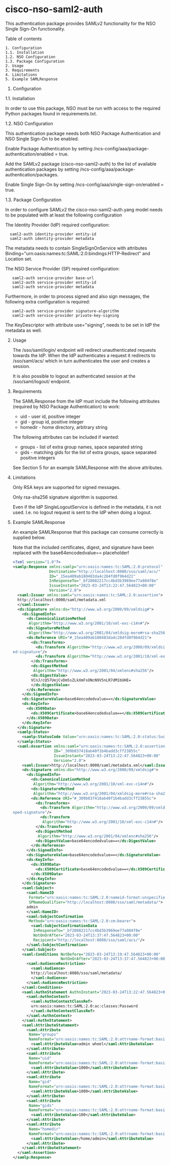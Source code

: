 cisco-nso-saml2-auth
====================

This authentication package provides SAMLv2 functionality for the
NSO Single Sign-On functionality.


Table of contents

    1. Configuration
    1.1. Installation
    1.2. NSO Configuration
    1.3. Package Configuration
    2. Usage
    3. Requirements
    4. Limitations
    5. Example SAMLResponse


1. Configuration

1.1. Installation

   In order to use this package, NSO must be run with access to the
   required Python packages found in requirements.txt.


1.2. NSO Configuration

   This authentication package needs both NSO Package Authentication and
   NSO Single Sign-On to be enabled.

   Enable Package Authentication by setting
   /ncs-config/aaa/package-authentication/enabled = true.

   Add the SAMLv2 package (cisco-nso-saml2-auth) to the list of available
   authentication packages by setting
   /ncs-config/aaa/package-authentication/packages.

   Enable Single Sign-On by setting
   /ncs-config/aaa/single-sign-on/enabled = true.


1.3. Package Configuration

   In order to configure SAMLv2 the cisco-nso-saml2-auth.yang model
   needs to be populated with at least the following configuration

   The Identity Provider (IdP) required configuration:

      saml2-auth identity-provider entity-id
      saml2-auth identity-provider metadata

   The metadata needs to contain SingleSignOnService with attributes
   Binding="urn:oasis:names:tc:SAML:2.0:bindings:HTTP-Redirect" and
   Location set.

   The NSO Service Provider (SP) required configuration:

       saml2-auth service-provider base-url
       saml2-auth service-provider entity-id
       saml2-auth service-provider metadata

   Furthermore, in order to process signed and also sign messages, the
   following extra configuration is required:

       saml2-auth service-provider signature-algorithm
       saml2-auth service-provider private-key-signing

   The KeyDescriptor with attribute use="signing", needs to be set in
   IdP the metadata as well.


2. Usage

   The /sso/saml/login/ endpoint will redirect unauthenticated requests
   towards the IdP. When the IdP authenticates a request it redirects to
   /sso/saml/acs/ which in turn authenticates the user and creates a
   session.

   It is also possible to logout an authenticated session at the
   /sso/saml/logout/ endpoint.


3. Requirements

   The SAMLResponse from the IdP must include the following attributes
   (required by NSO Package Authentication) to work:

   * uid     - user id, positive integer
   * gid     - group id, positive integer
   * homedir - home directory, arbitrary string

   The following attributes can be included if wanted:

   * groups - list of extra group names, space separated string
   * gids   - matching gids for the list of extra groups, space
              separated positive integers

   See Section 5 for an example SAMLResponse with the above attributes.


4. Limitations

   Only RSA keys are supported for signed messages.

   Only rsa-sha256 signature algorithm is supported.

   Even if the IdP SingleLogoutService is defined in the metadata, it is
   not used. I.e. no logout request is sent to the IdP when doing a
   logout.


5. Example SAMLResponse

   An example SAMLResponse that this package can consume correctly is
   supplied below.

   Note that the included certificates, digest, and signature have been
   replaced with the base64encodedvalue== placeholder!

   ```xml
   <?xml version="1.0"?>
   <samlp:Response xmlns:samlp="urn:oasis:names:tc:SAML:2.0:protocol"
                   Destination="http://localhost:8080/sso/saml/acs/"
                   ID="_15ea409ab180483da4c284fd0f964d21"
                   InResponseTo="_bf28082217cc4bd3b3969ee77a984f8e"
                   IssueInstant="2023-03-24T13:22:47.564823+00:00"
                   Version="2.0">
     <saml:Issuer xmlns:saml="urn:oasis:names:tc:SAML:2.0:assertion">
     http://localhost:8000/saml/metadata.xml
     </saml:Issuer>
     <ds:Signature xmlns:ds="http://www.w3.org/2000/09/xmldsig#">
       <ds:SignedInfo>
         <ds:CanonicalizationMethod
          Algorithm="http://www.w3.org/2001/10/xml-exc-c14n#"/>
         <ds:SignatureMethod
          Algorithm="http://www.w3.org/2001/04/xmldsig-more#rsa-sha256"/>
         <ds:Reference URI="#_15ea409ab180483da4c284fd0f964d21">
           <ds:Transforms>
             <ds:Transform Algorithm="http://www.w3.org/2000/09/xmldsig#envelop\
   ed-signature"/>
             <ds:Transform Algorithm="http://www.w3.org/2001/10/xml-exc-c14n#"/>
           </ds:Transforms>
           <ds:DigestMethod
            Algorithm="http://www.w3.org/2001/04/xmlenc#sha256"/>
           <ds:DigestValue>
           VCnJ/cQ57UejCvDm5sZLkXmFsONcN9V5nLR7dM1bUHE=
           </ds:DigestValue>
         </ds:Reference>
       </ds:SignedInfo>
       <ds:SignatureValue>base64encodedvalue==</ds:SignatureValue>
       <ds:KeyInfo>
         <ds:X509Data>
           <ds:X509Certificate>base64encodedvalue==</ds:X509Certificate>
         </ds:X509Data>
       </ds:KeyInfo>
     </ds:Signature>
     <samlp:Status>
       <samlp:StatusCode Value="urn:oasis:names:tc:SAML:2.0:status:Success"/>
     </samlp:Status>
     <saml:Assertion xmlns:saml="urn:oasis:names:tc:SAML:2.0:assertion"
                     ID="_309b037418ab40f1b4badd3cff23855c"
                     IssueInstant="2023-03-24T13:22:47.564823+00:00"
                     Version="2.0">
       <saml:Issuer>http://localhost:8000/saml/metadata.xml</saml:Issuer>
       <ds:Signature xmlns:ds="http://www.w3.org/2000/09/xmldsig#">
         <ds:SignedInfo>
           <ds:CanonicalizationMethod
            Algorithm="http://www.w3.org/2001/10/xml-exc-c14n#"/>
           <ds:SignatureMethod
            Algorithm="http://www.w3.org/2001/04/xmldsig-more#rsa-sha256"/>
           <ds:Reference URI="#_309b037418ab40f1b4badd3cff23855c">
             <ds:Transforms>
               <ds:Transform Algorithm="http://www.w3.org/2000/09/xmldsig#envel\
   oped-signature"/>
               <ds:Transform
                Algorithm="http://www.w3.org/2001/10/xml-exc-c14n#"/>
             </ds:Transforms>
             <ds:DigestMethod
              Algorithm="http://www.w3.org/2001/04/xmlenc#sha256"/>
             <ds:DigestValue>base64encodedvalue==</ds:DigestValue>
           </ds:Reference>
         </ds:SignedInfo>
         <ds:SignatureValue>base64encodedvalue==</ds:SignatureValue>
         <ds:KeyInfo>
           <ds:X509Data>
             <ds:X509Certificate>base64encodedvalue==</ds:X509Certificate>
           </ds:X509Data>
         </ds:KeyInfo>
       </ds:Signature>
       <saml:Subject>
         <saml:NameID
          Format="urn:oasis:names:tc:SAML:2.0:nameid-format:unspecified"
          SPNameQualifier="http://localhost:8080/sso/saml/metadata/">
         admin
         </saml:NameID>
         <saml:SubjectConfirmation
          Method="urn:oasis:names:tc:SAML:2.0:cm:bearer">
           <saml:SubjectConfirmationData
            InResponseTo="_bf28082217cc4bd3b3969ee77a984f8e"
            NotOnOrAfter="2023-03-24T13:37:47.564823+00:00"
            Recipient="http://localhost:8080/sso/saml/acs/"/>
         </saml:SubjectConfirmation>
       </saml:Subject>
       <saml:Conditions NotBefore="2023-03-24T13:19:47.564823+00:00"
                        NotOnOrAfter="2023-03-24T13:37:47.564823+00:00">
         <saml:AudienceRestriction>
           <saml:Audience>
           http://localhost:8080/sso/saml/metadata/
           </saml:Audience>
         </saml:AudienceRestriction>
       </saml:Conditions>
       <saml:AuthnStatement AuthnInstant="2023-03-24T13:22:47.564823+00:00">
         <saml:AuthnContext>
           <saml:AuthnContextClassRef>
           urn:oasis:names:tc:SAML:2.0:ac:classes:Password
           </saml:AuthnContextClassRef>
         </saml:AuthnContext>
       </saml:AuthnStatement>
       <saml:AttributeStatement>
         <saml:Attribute
          Name="groups"
          NameFormat="urn:oasis:names:tc:SAML:2.0:attrname-format:basic">
           <saml:AttributeValue>admin wheel</saml:AttributeValue>
         </saml:Attribute>
         <saml:Attribute
          Name="uid"
          NameFormat="urn:oasis:names:tc:SAML:2.0:attrname-format:basic">
           <saml:AttributeValue>1000</saml:AttributeValue>
         </saml:Attribute>
         <saml:Attribute
          Name="gid"
          NameFormat="urn:oasis:names:tc:SAML:2.0:attrname-format:basic">
           <saml:AttributeValue>1000</saml:AttributeValue>
         </saml:Attribute>
         <saml:Attribute
          Name="gids"
          NameFormat="urn:oasis:names:tc:SAML:2.0:attrname-format:basic">
           <saml:AttributeValue>100</saml:AttributeValue>
         </saml:Attribute>
         <saml:Attribute
          Name="homedir"
          NameFormat="urn:oasis:names:tc:SAML:2.0:attrname-format:basic">
           <saml:AttributeValue>/home/admin</saml:AttributeValue>
         </saml:Attribute>
       </saml:AttributeStatement>
     </saml:Assertion>
   </samlp:Response>
   ```